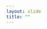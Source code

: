 ```yaml
---
layout: slide
title: ""
---
```


<section data-background-image="assets/images/Slide31.png" data-background-size="70%" data-background-position="center"/>